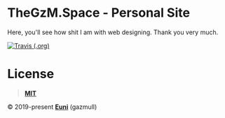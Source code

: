 # TheGzM.Space - Personal Site
Here, you'll see how shit I am with web designing. Thank you very much.

[![Travis (.org)](https://img.shields.io/travis/gazmull/thegzm.space.svg?logo=travis&style=for-the-badge)](https://travis-ci.org/gazmull/thegzm.space)

# License
> [**MIT**](https://github.com/gazmull/thegzm.space/blob/master/LICENSE)

© 2019-present [**Euni**](https://github.com/gazmull) (gazmull)
